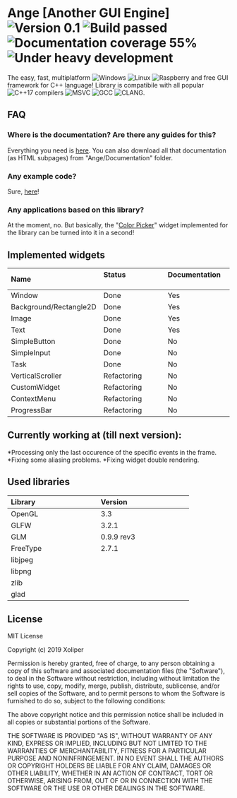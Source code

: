 # Ange [Another GUI Engine] ![Version 0.1](https://img.shields.io/badge/Version-0.1-brightgreen.svg) ![Build passed](https://img.shields.io/badge/Build-Passed-brightgreen.svg) ![Documentation coverage 55%](https://img.shields.io/badge/Documentation%20coverage%20-55%25-red.svg) ![Under heavy development](https://img.shields.io/badge/Under%20heavy%20development-red.svg)

The easy, fast, multiplatform ![Windows](https://img.shields.io/badge/Windows-blue.svg) ![Linux](https://img.shields.io/badge/Linux-blue.svg) ![Raspberry](https://img.shields.io/badge/Raspberry%20pi-blue.svg) and free GUI framework for C++ language! Library is compatibile with all popular ![C++17](https://img.shields.io/badge/C++-17-brightgreen.svg) compilers ![MSVC](https://img.shields.io/badge/MSVC-blue.svg) ![GCC](https://img.shields.io/badge/GCC-blue.svg) ![CLANG](https://img.shields.io/badge/CLANG-blue.svg).


## FAQ 

###  Where is the documentation? Are there any guides for this?

Everything you need is [here](https://xoliper.github.io/ANGE/Ange/Documentation/index.html). You can also download all that documentation (as HTML subpages) from "Ange/Documentation" folder.

### Any example code?

Sure, [here](https://xoliper.github.io/ANGE/Ange/Documentation/1.%20Usage%20example.-Guide.html)!

### Any applications based on this library?

At the moment, no. But basically, the "[Color Picker](https://xoliper.github.io/ANGE/Ange/Documentation/5.%20Tutorial%2002-%20Creating%20'ColorPicker'%20widget(application).-Guide.html)" widget implemented for the library can be turned into it in a second! 


## Implemented widgets
| Name &emsp;&emsp;&emsp;&emsp;&emsp;&emsp;&emsp;&emsp; | Status &emsp;&emsp;&emsp;&emsp;&emsp;&emsp;&emsp;&emsp; | Documentation &emsp;&emsp;&emsp;&emsp;&emsp;&emsp;&emsp;&emsp; |
|:--------------|:------------|:------------|
| Window                    | Done | Yes|
| Background/Rectangle2D    | Done | Yes|
| Image                     | Done | Yes |
| Text                      | Done | Yes |
| SimpleButton              | Done | No |
| SimpleInput               | Done | No |
| Task                      | Done | No |
| VerticalScroller          | Refactoring | No |
| CustomWidget              | Refactoring | No |
| ContextMenu               | Refactoring | No |
| ProgressBar               | Refactoring | No |

## Currently working at (till next version):
*Processing only the last occurence of the specific events in the frame.
*Fixing some aliasing problems.
*Fixing widget double rendering.

## Used libraries
| Library &emsp;&emsp;&emsp;&emsp;&emsp;&emsp;&emsp;&emsp; | Version &emsp;&emsp;&emsp;&emsp;&emsp;&emsp;&emsp;&emsp; |
|:--------------|:------------|
| OpenGL        | 3.3 |
| GLFW          | 3.2.1 |
| GLM           | 0.9.9 rev3 |
| FreeType      | 2.7.1 |
| libjpeg       |  |
| libpng        |  |
| zlib          |  |
| glad          |  |

## License
MIT License

Copyright (c) 2019 Xoliper

Permission is hereby granted, free of charge, to any person obtaining a copy
of this software and associated documentation files (the "Software"), to deal
in the Software without restriction, including without limitation the rights
to use, copy, modify, merge, publish, distribute, sublicense, and/or sell
copies of the Software, and to permit persons to whom the Software is
furnished to do so, subject to the following conditions:

The above copyright notice and this permission notice shall be included in all
copies or substantial portions of the Software.

THE SOFTWARE IS PROVIDED "AS IS", WITHOUT WARRANTY OF ANY KIND, EXPRESS OR
IMPLIED, INCLUDING BUT NOT LIMITED TO THE WARRANTIES OF MERCHANTABILITY,
FITNESS FOR A PARTICULAR PURPOSE AND NONINFRINGEMENT. IN NO EVENT SHALL THE
AUTHORS OR COPYRIGHT HOLDERS BE LIABLE FOR ANY CLAIM, DAMAGES OR OTHER
LIABILITY, WHETHER IN AN ACTION OF CONTRACT, TORT OR OTHERWISE, ARISING FROM,
OUT OF OR IN CONNECTION WITH THE SOFTWARE OR THE USE OR OTHER DEALINGS IN THE
SOFTWARE.
